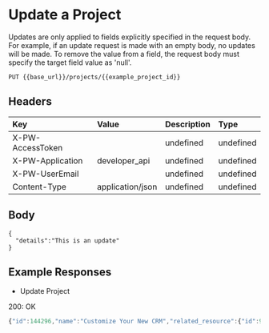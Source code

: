 # Update a Project

Updates are only applied to fields explicitly specified in the request body. For example, if an update request is made with an empty body, no updates will be made. To remove the value from a field, the request body must specify the target field value as 'null'.

`PUT {{base_url}}/projects/{{example_project_id}}`

## Headers

| Key | Value | Description | Type |
| :--- | :--- | :--- | :--- |
| X-PW-AccessToken |  | undefined | undefined |
| X-PW-Application | developer\_api | undefined | undefined |
| X-PW-UserEmail |  | undefined | undefined |
| Content-Type | application/json | undefined | undefined |

## Body

```text
{
  "details":"This is an update"
}
```

## Example Responses

* Update Project

200: OK

```javascript
{"id":144296,"name":"Customize Your New CRM","related_resource":{"id":9607579,"type":"company"},"assignee_id":null,"status":"Open","details":"This is an update","tags":[],"custom_fields":[],"date_created":1483988830,"date_modified":1496776314}
```


